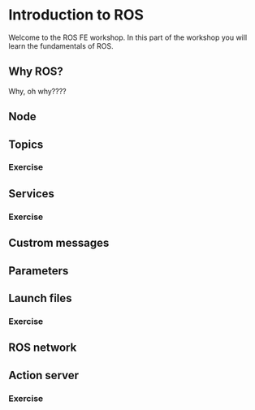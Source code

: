 # Introduction to ROS

Welcome to the ROS FE workshop. In this part of the workshop you will learn the fundamentals of ROS.

## Why ROS?

Why, oh why????

## Node

## Topics

### Exercise

## Services

### Exercise

## Custrom messages

## Parameters

## Launch files

### Exercise

## ROS network

## Action server

### Exercise
